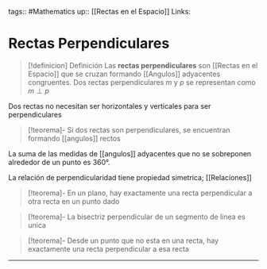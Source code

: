 tags:: #Mathematics 
up:: [[Rectas en el Espacio]]
Links: 
# Rectas Perpendiculares
> [!definicion] Definición
> Las **rectas perpendiculares** son [[Rectas en el Espacio]] que se cruzan formando [[Angulos]] adyacentes congruentes. Dos rectas perpendiculares $m$ y $p$ se representan como $m \perp p$

Dos rectas no necesitan ser horizontales y verticales para ser perpendiculares

> [!teorema]-
> Si dos rectas son perpendiculares, se encuentran formando [[angulos]] rectos

La suma de las medidas de [[angulos]] adyacentes que no se sobreponen alrededor de un punto es $360°$.

La relación de perpendicularidad tiene propiedad simetrica; [[Relaciones]]

> [!teorema]-
>En un plano, hay exactamente una recta perpendicular a otra recta en un punto dado

> [!teorema]-
>La bisectriz perpendicular de un segmento de linea es unica

> [!teorema]-
>Desde un punto que no esta en una recta, hay exactamente una recta perpendicular a esa recta

___
